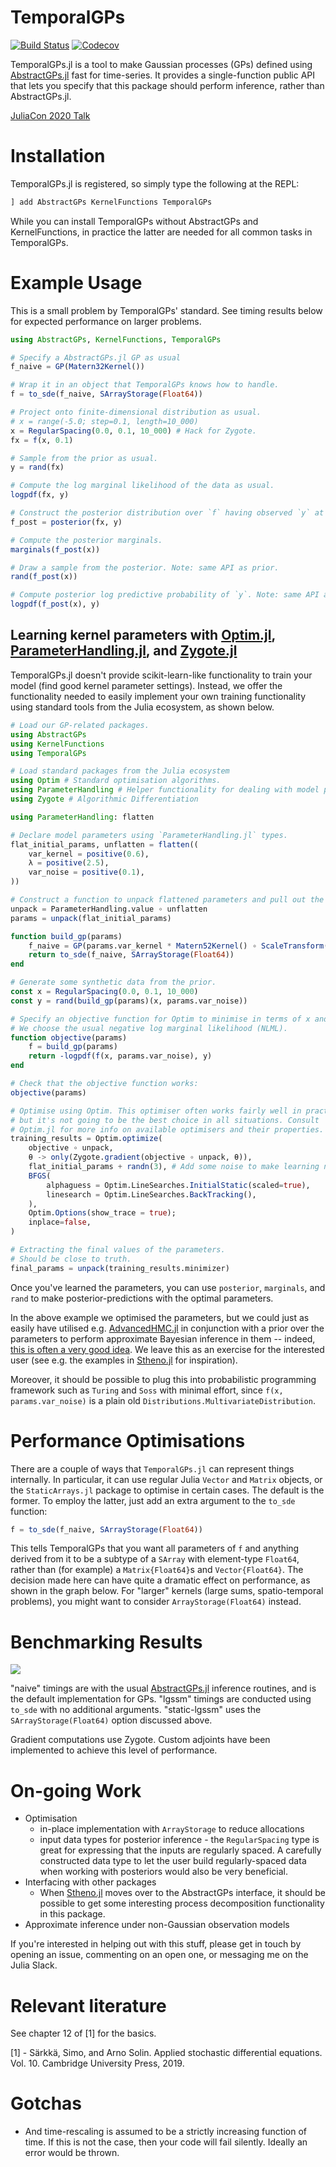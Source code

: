 # TemporalGPs

[![Build Status](https://github.com/willtebbutt/TemporalGPs.jl/workflows/CI/badge.svg)](https://github.com/willtebbutt/TemporalGPs.jl/actions)
[![Codecov](https://codecov.io/gh/JuliaGaussianProcesses/TemporalGPs.jl/branch/master/graph/badge.svg)](https://codecov.io/gh/JuliaGaussianProcesses/TemporalGPs.jl)

TemporalGPs.jl is a tool to make Gaussian processes (GPs) defined using [AbstractGPs.jl](https://github.com/JuliaGaussianProcesses/AbstractGPs.jl/) fast for time-series. It provides a single-function public API that lets you specify that this package should perform inference, rather than AbstractGPs.jl.

[JuliaCon 2020 Talk](https://www.youtube.com/watch?v=dysmEpX1QoE)

# Installation

TemporalGPs.jl is registered, so simply type the following at the REPL:
```julia
] add AbstractGPs KernelFunctions TemporalGPs
```
While you can install TemporalGPs without AbstractGPs and KernelFunctions, in practice the latter are needed for all common tasks in TemporalGPs.

# Example Usage

This is a small problem by TemporalGPs' standard. See timing results below for expected performance on larger problems.

```julia
using AbstractGPs, KernelFunctions, TemporalGPs

# Specify a AbstractGPs.jl GP as usual
f_naive = GP(Matern32Kernel())

# Wrap it in an object that TemporalGPs knows how to handle.
f = to_sde(f_naive, SArrayStorage(Float64))

# Project onto finite-dimensional distribution as usual.
# x = range(-5.0; step=0.1, length=10_000)
x = RegularSpacing(0.0, 0.1, 10_000) # Hack for Zygote.
fx = f(x, 0.1)

# Sample from the prior as usual.
y = rand(fx)

# Compute the log marginal likelihood of the data as usual.
logpdf(fx, y)

# Construct the posterior distribution over `f` having observed `y` at `x`.
f_post = posterior(fx, y)

# Compute the posterior marginals.
marginals(f_post(x))

# Draw a sample from the posterior. Note: same API as prior.
rand(f_post(x))

# Compute posterior log predictive probability of `y`. Note: same API as prior.
logpdf(f_post(x), y)
```

## Learning kernel parameters with [Optim.jl](https://github.com/JuliaNLSolvers/Optim.jl), [ParameterHandling.jl](https://github.com/invenia/ParameterHandling.jl), and [Zygote.jl](https://github.com/FluxML/Zygote.jl/)

TemporalGPs.jl doesn't provide scikit-learn-like functionality to train your model (find good kernel parameter settings).
Instead, we offer the functionality needed to easily implement your own training functionality using standard tools from the Julia ecosystem, as shown below.
```julia
# Load our GP-related packages.
using AbstractGPs
using KernelFunctions
using TemporalGPs

# Load standard packages from the Julia ecosystem
using Optim # Standard optimisation algorithms.
using ParameterHandling # Helper functionality for dealing with model parameters.
using Zygote # Algorithmic Differentiation

using ParameterHandling: flatten

# Declare model parameters using `ParameterHandling.jl` types.
flat_initial_params, unflatten = flatten((
    var_kernel = positive(0.6),
    λ = positive(2.5),
    var_noise = positive(0.1),
))

# Construct a function to unpack flattened parameters and pull out the raw values.
unpack = ParameterHandling.value ∘ unflatten
params = unpack(flat_initial_params)

function build_gp(params)
    f_naive = GP(params.var_kernel * Matern52Kernel() ∘ ScaleTransform(params.λ))
    return to_sde(f_naive, SArrayStorage(Float64))
end

# Generate some synthetic data from the prior.
const x = RegularSpacing(0.0, 0.1, 10_000)
const y = rand(build_gp(params)(x, params.var_noise))

# Specify an objective function for Optim to minimise in terms of x and y.
# We choose the usual negative log marginal likelihood (NLML).
function objective(params)
    f = build_gp(params)
    return -logpdf(f(x, params.var_noise), y)
end

# Check that the objective function works:
objective(params)

# Optimise using Optim. This optimiser often works fairly well in practice,
# but it's not going to be the best choice in all situations. Consult
# Optim.jl for more info on available optimisers and their properties.
training_results = Optim.optimize(
    objective ∘ unpack,
    θ -> only(Zygote.gradient(objective ∘ unpack, θ)),
    flat_initial_params + randn(3), # Add some noise to make learning non-trivial
    BFGS(
        alphaguess = Optim.LineSearches.InitialStatic(scaled=true),
        linesearch = Optim.LineSearches.BackTracking(),
    ),
    Optim.Options(show_trace = true);
    inplace=false,
)

# Extracting the final values of the parameters.
# Should be close to truth.
final_params = unpack(training_results.minimizer)
```
Once you've learned the parameters, you can use `posterior`, `marginals`, and `rand` to make posterior-predictions with the optimal parameters.

In the above example we optimised the parameters, but we could just as easily have utilised e.g. [AdvancedHMC.jl](https://github.com/TuringLang/AdvancedHMC.jl) in conjunction with a prior over the parameters to perform approximate Bayesian inference in them -- indeed, [this is often a very good idea](http://proceedings.mlr.press/v118/lalchand20a/lalchand20a.pdf). We leave this as an exercise for the interested user (see e.g. the examples in [Stheno.jl](https://github.com/willtebbutt/Stheno.jl/) for inspiration).

Moreover, it should be possible to plug this into probabilistic programming framework such as `Turing` and `Soss` with minimal effort, since `f(x, params.var_noise)` is a plain old `Distributions.MultivariateDistribution`.


# Performance Optimisations

There are a couple of ways that `TemporalGPs.jl` can represent things internally. In particular, it can use regular Julia `Vector` and `Matrix` objects, or the `StaticArrays.jl` package to optimise in certain cases. The default is the former. To employ the latter, just add an extra argument to the `to_sde` function:
```julia
f = to_sde(f_naive, SArrayStorage(Float64))
```
This tells TemporalGPs that you want all parameters of `f` and anything derived from it to be a subtype of a `SArray` with element-type `Float64`, rather than (for example) a `Matrix{Float64}`s and `Vector{Float64}`. The decision made here can have quite a dramatic effect on performance, as shown in the graph below. For "larger" kernels (large sums, spatio-temporal problems), you might want to consider `ArrayStorage(Float64)` instead.



# Benchmarking Results

![](/examples/benchmarks.png)

"naive" timings are with the usual [AbstractGPs.jl](https://https://github.com/JuliaGaussianProcesses/AbstractGPs.jl/) inference routines, and is the default implementation for GPs. "lgssm" timings are conducted using `to_sde` with no additional arguments. "static-lgssm" uses the `SArrayStorage(Float64)` option discussed above.

Gradient computations use Zygote. Custom adjoints have been implemented to achieve this level of performance.



# On-going Work

- Optimisation
    + in-place implementation with `ArrayStorage` to reduce allocations
    + input data types for posterior inference - the `RegularSpacing` type is great for expressing that the inputs are regularly spaced. A carefully constructed data type to let the user build regularly-spaced data when working with posteriors would also be very beneficial.
- Interfacing with other packages
    + When [Stheno.jl](https://github.com/willtebbutt/Stheno.jl/) moves over to the AbstractGPs interface, it should be possible to get some interesting process decomposition functionality in this package.
- Approximate inference under non-Gaussian observation models

If you're interested in helping out with this stuff, please get in touch by opening an issue, commenting on an open one, or messaging me on the Julia Slack.



# Relevant literature

See chapter 12 of [1] for the basics.

[1] - Särkkä, Simo, and Arno Solin. Applied stochastic differential equations. Vol. 10. Cambridge University Press, 2019.



# Gotchas

- And time-rescaling is assumed to be a strictly increasing function of time. If this is not the case, then your code will fail silently. Ideally an error would be thrown.
